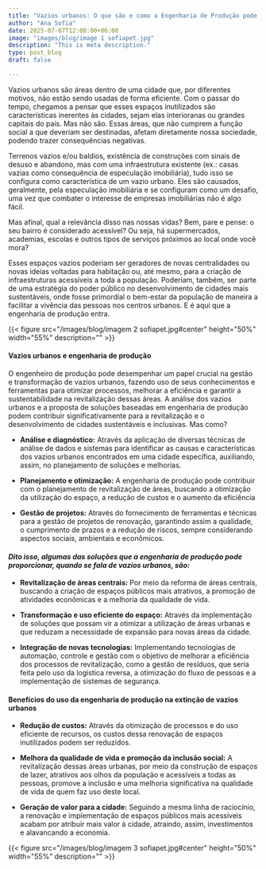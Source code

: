 ```yaml
---
title: "Vazios urbanos: O que são e como a Engenharia de Produção pode atuar na sua extinção"
author: "Ana Sofia"
date: 2025-07-07T12:00:00+06:00
image: "images/blog/image 1 sofiapet.jpg"
description: "This is meta description."
type: post_blog
draft: false

---
```



Vazios urbanos são áreas dentro de uma cidade que, por diferentes motivos, não estão sendo usadas de forma eficiente. Com o passar do tempo, chegamos a pensar que esses espaços inutilizados são características inerentes às cidades, sejam elas interioranas ou grandes capitais do país. Mas não são. Essas áreas, que não cumprem a função social a que deveriam ser destinadas, afetam diretamente nossa sociedade, podendo trazer consequências negativas.  


Terrenos vazios e/ou baldios, existência de construções com sinais de desuso e abandono, mas com uma infraestrutura existente (ex.: casas vazias como consequência de especulação imobiliária), tudo isso se configura como característica de um vazio urbano. Eles são causados, geralmente, pela especulação imobiliária e se configuram como um desafio, uma vez que combater o interesse de empresas imobiliárias não é algo fácil.

Mas afinal, qual a relevância disso nas nossas vidas? Bem, pare e pense: o seu bairro é considerado acessível? Ou seja, há supermercados, academias, escolas e outros tipos de serviços próximos ao local onde você mora?

Esses espaços vazios poderiam ser geradores de novas centralidades ou novas ideias voltadas para habitação ou, até mesmo, para a criação de infraestruturas acessíveis a toda a população. Poderiam, também, ser parte de uma estratégia do poder público no desenvolvimento de cidades mais sustentáveis, onde fosse primordial o bem-estar da população de maneira a facilitar a vivência das pessoas nos centros urbanos. E é aqui que a engenharia de produção entra.
  

{{< figure src="/images/blog/imagem 2 sofiapet.jpg#center" height="50%" width="55%" description="" >}}

#### Vazios urbanos e engenharia de produção 

O engenheiro de produção pode desempenhar um papel crucial na gestão e transformação de vazios urbanos, fazendo uso de seus conhecimentos e ferramentas para otimizar processos, melhorar a eficiência e garantir a sustentabilidade na revitalização dessas áreas. A análise dos vazios urbanos e a proposta de soluções baseadas em engenharia de produção podem contribuir significativamente para a revitalização e o desenvolvimento de cidades sustentáveis e inclusivas. Mas como?  

- **Análise e diagnóstico:** Através da aplicação de diversas técnicas de análise de dados e sistemas para identificar as causas e características dos vazios urbanos encontrados em uma cidade específica, auxiliando, assim, no planejamento de soluções e melhorias.

- **Planejamento e otimização:** A engenharia de produção pode contribuir com o planejamento de revitalização de áreas, buscando a otimização da utilização do espaço, a redução de custos e o aumento da eficiência
  
- **Gestão de projetos:** Através do fornecimento de ferramentas e técnicas para a gestão de projetos de renovação, garantindo assim a qualidade, o cumprimento de prazos e a redução de riscos, sempre considerando aspectos sociais, ambientais e econômicos.

#### *Dito isso, algumas das soluções que a engenharia de produção pode proporcionar, quando se fala de vazios urbanos, são:* 

- **Revitalização de áreas centrais:** Por meio da reforma de áreas centrais, buscando a criação de espaços públicos mais atrativos, a promoção de atividades econômicas e a melhoria da qualidade de vida.

- **Transformação e uso eficiente do espaço:** Através da implementação de soluções que possam vir a otimizar a utilização de áreas urbanas e que reduzam a necessidade de expansão para novas áreas da cidade.

- **Integração de novas tecnologias:** Implementando tecnologias de automação, controle e gestão com o objetivo de melhorar a eficiência dos processos de revitalização, como a gestão de resíduos, que seria feita pelo uso da logística reversa, a otimização do fluxo de pessoas e a implementação de sistemas de segurança.

#### Benefícios do uso da engenharia de produção na extinção de vazios urbanos

- **Redução de custos:** Através da otimização de processos e do uso eficiente de recursos, os custos dessa renovação de espaços inutilizados podem ser reduzidos.

- **Melhora da qualidade de vida e promoção da inclusão social:** A revitalização dessas áreas urbanas, por meio da construção de espaços de lazer, atrativos aos olhos da população e acessíveis a todas as pessoas, promove a inclusão e uma melhoria significativa na qualidade de vida de quem faz uso deste local.

- **Geração de valor para a cidade:** Seguindo a mesma linha de raciocínio, a renovação e implementação de espaços públicos mais acessíveis acabam por atribuir mais valor à cidade, atraindo, assim, investimentos e alavancando a economia.

{{< figure src="/images/blog/imagem 3 sofiapet.jpg#center" height="50%" width="55%" description="" >}}